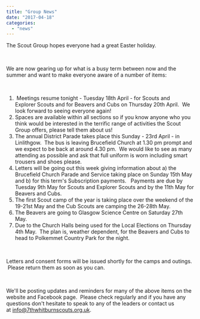 ```yaml
---
title: "Group News"
date: "2017-04-18"
categories: 
  - "news"
---
```


The Scout Group hopes everyone had a great Easter holiday.

 

We are now gearing up for what is a busy term between now and the summer and want to make everyone aware of a number of items:

 

1.  Meetings resume tonight - Tuesday 18th April - for Scouts and Explorer Scouts and for Beavers and Cubs on Thursday 20th April.  We look forward to seeing everyone again!
2. Spaces are available within all sections so if you know anyone who you think would be interested in the terrific range of activities the Scout Group offers, please tell them about us!
3. The annual District Parade takes place this Sunday - 23rd April - in Linlithgow.  The bus is leaving Brucefield Church at 1.30 pm prompt and we expect to be back at around 4.30 pm.  We would like to see as many attending as possible and ask that full uniform is worn including smart trousers and shoes please.
4. Letters will be going out this week giving information about a) the Brucefield Church Parade and Service taking place on Sunday 15th May and b) for this term's Subscription payments.   Payments are due by Tuesday 9th May for Scouts and Explorer Scouts and by the 11th May for Beavers and Cubs.
5. The first Scout camp of the year is taking place over the weekend of the 19-21st May and the Cub Scouts are camping the 26-28th May.
6. The Beavers are going to Glasgow Science Centre on Saturday 27th May.
7. Due to the Church Halls being used for the Local Elections on Thursday 4th May.  The plan is, weather dependent, for the Beavers and Cubs to head to Polkemmet Country Park for the night.

 

Letters and consent forms will be issued shortly for the camps and outings.  Please return them as soon as you can.

 

We'll be posting updates and reminders for many of the above items on the website and Facebook page.  Please check regularly and if you have any questions don't hesitate to speak to any of the leaders or contact us at info@7thwhitburnscouts.org.uk.
